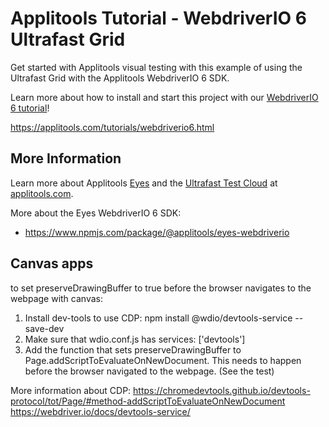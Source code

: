 # Applitools Tutorial - WebdriverIO 6 Ultrafast Grid

Get started with Applitools visual testing with this example of using the Ultrafast Grid with the Applitools WebdriverIO 6 SDK.

Learn more about how to install and start this project with our [WebdriverIO 6 tutorial](https://applitools.com/tutorials/webdriverio6.html)!

<https://applitools.com/tutorials/webdriverio6.html>

## More Information

Learn more about Applitools [Eyes](https://info.applitools.com/ucY77) and the [Ultrafast Test Cloud](https://info.applitools.com/ucY78) at [applitools.com](https://info.applitools.com/ucY76).

More about the Eyes WebdriverIO 6 SDK:
* https://www.npmjs.com/package/@applitools/eyes-webdriverio


## Canvas apps
to set preserveDrawingBuffer to true before the browser navigates to the webpage with canvas:
1) Install dev-tools to use CDP: npm install @wdio/devtools-service --save-dev
2) Make sure that wdio.conf.js has  services: ['devtools']
3) Add the function that sets preserveDrawingBuffer to Page.addScriptToEvaluateOnNewDocument. This needs to happen before the browser navigated to the webpage. (See the test)


More information about CDP:
https://chromedevtools.github.io/devtools-protocol/tot/Page/#method-addScriptToEvaluateOnNewDocument
https://webdriver.io/docs/devtools-service/
